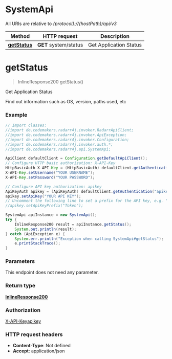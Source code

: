 # SystemApi

All URIs are relative to *{protocol}://{hostPath}/api/v3*

Method | HTTP request | Description
------------- | ------------- | -------------
[**getStatus**](SystemApi.md#getStatus) | **GET** system/status | Get Application Status

<a name="getStatus"></a>
# **getStatus**
> InlineResponse200 getStatus()

Get Application Status

Find out information such as OS, version, paths used, etc

### Example
```java
// Import classes:
//import de.codemakers.radarr4j.invoker.RadarrApiClient;
//import de.codemakers.radarr4j.invoker.ApiException;
//import de.codemakers.radarr4j.invoker.Configuration;
//import de.codemakers.radarr4j.invoker.auth.*;
//import de.codemakers.radarr4j.api.SystemApi;

ApiClient defaultClient = Configuration.getDefaultApiClient();
// Configure HTTP basic authorization: X-API-Key
HttpBasicAuth X-API-Key = (HttpBasicAuth) defaultClient.getAuthentication("X-API-Key");
X-API-Key.setUsername("YOUR USERNAME");
X-API-Key.setPassword("YOUR PASSWORD");

// Configure API key authorization: apikey
ApiKeyAuth apikey = (ApiKeyAuth) defaultClient.getAuthentication("apikey");
apikey.setApiKey("YOUR API KEY");
// Uncomment the following line to set a prefix for the API key, e.g. "Token" (defaults to null)
//apikey.setApiKeyPrefix("Token");

SystemApi apiInstance = new SystemApi();
try {
    InlineResponse200 result = apiInstance.getStatus();
    System.out.println(result);
} catch (ApiException e) {
    System.err.println("Exception when calling SystemApi#getStatus");
    e.printStackTrace();
}
```

### Parameters
This endpoint does not need any parameter.

### Return type

[**InlineResponse200**](InlineResponse200.md)

### Authorization

[X-API-Key](../README.md#X-API-Key)[apikey](../README.md#apikey)

### HTTP request headers

 - **Content-Type**: Not defined
 - **Accept**: application/json

